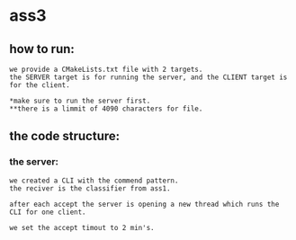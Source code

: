# ass3
## how to run:
    we provide a CMakeLists.txt file with 2 targets.
    the SERVER target is for running the server, and the CLIENT target is for the client.

    *make sure to run the server first.
    **there is a limmit of 4090 characters for file.
## the code structure:
### the server:
    we created a CLI with the commend pattern.
    the reciver is the classifier from ass1.
    
    after each accept the server is opening a new thread which runs the CLI for one client.
    
    we set the accept timout to 2 min's.